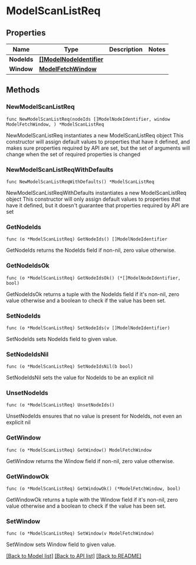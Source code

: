 # ModelScanListReq

## Properties

Name | Type | Description | Notes
------------ | ------------- | ------------- | -------------
**NodeIds** | [**[]ModelNodeIdentifier**](ModelNodeIdentifier.md) |  | 
**Window** | [**ModelFetchWindow**](ModelFetchWindow.md) |  | 

## Methods

### NewModelScanListReq

`func NewModelScanListReq(nodeIds []ModelNodeIdentifier, window ModelFetchWindow, ) *ModelScanListReq`

NewModelScanListReq instantiates a new ModelScanListReq object
This constructor will assign default values to properties that have it defined,
and makes sure properties required by API are set, but the set of arguments
will change when the set of required properties is changed

### NewModelScanListReqWithDefaults

`func NewModelScanListReqWithDefaults() *ModelScanListReq`

NewModelScanListReqWithDefaults instantiates a new ModelScanListReq object
This constructor will only assign default values to properties that have it defined,
but it doesn't guarantee that properties required by API are set

### GetNodeIds

`func (o *ModelScanListReq) GetNodeIds() []ModelNodeIdentifier`

GetNodeIds returns the NodeIds field if non-nil, zero value otherwise.

### GetNodeIdsOk

`func (o *ModelScanListReq) GetNodeIdsOk() (*[]ModelNodeIdentifier, bool)`

GetNodeIdsOk returns a tuple with the NodeIds field if it's non-nil, zero value otherwise
and a boolean to check if the value has been set.

### SetNodeIds

`func (o *ModelScanListReq) SetNodeIds(v []ModelNodeIdentifier)`

SetNodeIds sets NodeIds field to given value.


### SetNodeIdsNil

`func (o *ModelScanListReq) SetNodeIdsNil(b bool)`

 SetNodeIdsNil sets the value for NodeIds to be an explicit nil

### UnsetNodeIds
`func (o *ModelScanListReq) UnsetNodeIds()`

UnsetNodeIds ensures that no value is present for NodeIds, not even an explicit nil
### GetWindow

`func (o *ModelScanListReq) GetWindow() ModelFetchWindow`

GetWindow returns the Window field if non-nil, zero value otherwise.

### GetWindowOk

`func (o *ModelScanListReq) GetWindowOk() (*ModelFetchWindow, bool)`

GetWindowOk returns a tuple with the Window field if it's non-nil, zero value otherwise
and a boolean to check if the value has been set.

### SetWindow

`func (o *ModelScanListReq) SetWindow(v ModelFetchWindow)`

SetWindow sets Window field to given value.



[[Back to Model list]](../README.md#documentation-for-models) [[Back to API list]](../README.md#documentation-for-api-endpoints) [[Back to README]](../README.md)


